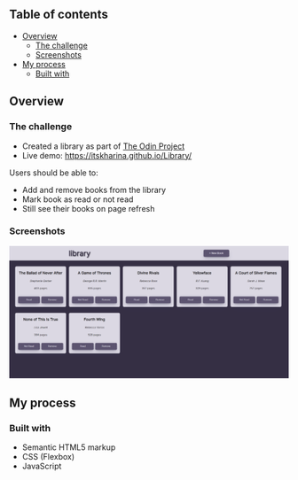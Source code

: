 ## Table of contents

- [Overview](#overview)
  - [The challenge](#the-challenge)
  - [Screenshots](#screenshots)
- [My process](#my-process)
  - [Built with](#built-with)

## Overview

### The challenge

- Created a library as part of [The Odin Project](https://www.theodinproject.com)
- Live demo: https://itskharina.github.io/Library/

Users should be able to:

- Add and remove books from the library
- Mark book as read or not read
- Still see their books on page refresh

### Screenshots

![](./desktop.png)

## My process

### Built with

- Semantic HTML5 markup
- CSS (Flexbox)
- JavaScript
